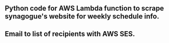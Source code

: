 ## Python code for AWS Lambda function to scrape synagogue's website for weekly schedule info.
## Email to list of recipients with AWS SES.
